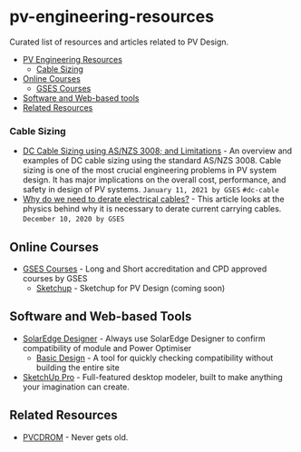 # pv-engineering-resources

Curated list of resources and articles related to PV Design.

-   [PV Engineering Resources](#pv-engineering-resources)
    -   [Cable Sizing](#cable-sizing)
-   [Online Courses](#online-courses)
    -   [GSES Courses](#gses-courses)
-   [Software and Web-based tools](#software-and-web-based-tools)
-   [Related Resources](#related-resources)

### Cable Sizing

*   [DC Cable Sizing using AS/NZS 3008; and Limitations](https://www.gses.com.au/dc-cable-sizing-using-as-nzs-3008/) - An overview and examples of DC cable sizing using the standard AS/NZS 3008. Cable sizing is one of the most crucial engineering problems in PV system design. It has major implications on the overall cost, performance, and safety in design of PV systems. `January 11, 2021 by GSES` `#dc-cable` 
*   [Why do we need to derate electrical cables?](https://www.gses.com.au/why-do-we-need-to-derate-electrical-cables/) - This article looks at the physics behind why it is necessary to derate current carrying cables. `December 10, 2020 by GSES` 

## Online Courses

*   [GSES Courses](http://gses.com.au/) - Long and Short accreditation and CPD approved courses by GSES
    -   [Sketchup](https://www.gses.com.au/training-courses/upcoming-courses/) - Sketchup for PV Design (coming soon)


## Software and Web-based Tools

* [SolarEdge Designer](https://www.solaredge.com/products/installer-tools/designer#/) - Always use SolarEdge Designer to confirm compatibility of module and Power Optimiser
    -   [Basic Design](https://sitedesigner.solaredge.com/sites/basic-design) - A tool for quickly checking compatibility without building the entire site
* [SketchUp Pro](https://www.sketchup.com/products/sketchup-pro) - Full-featured desktop modeler, built to make anything your imagination can create.

## Related Resources

* [PVCDROM](https://www.pveducation.org/pvcdrom/welcome-to-pvcdrom) - Never gets old.
